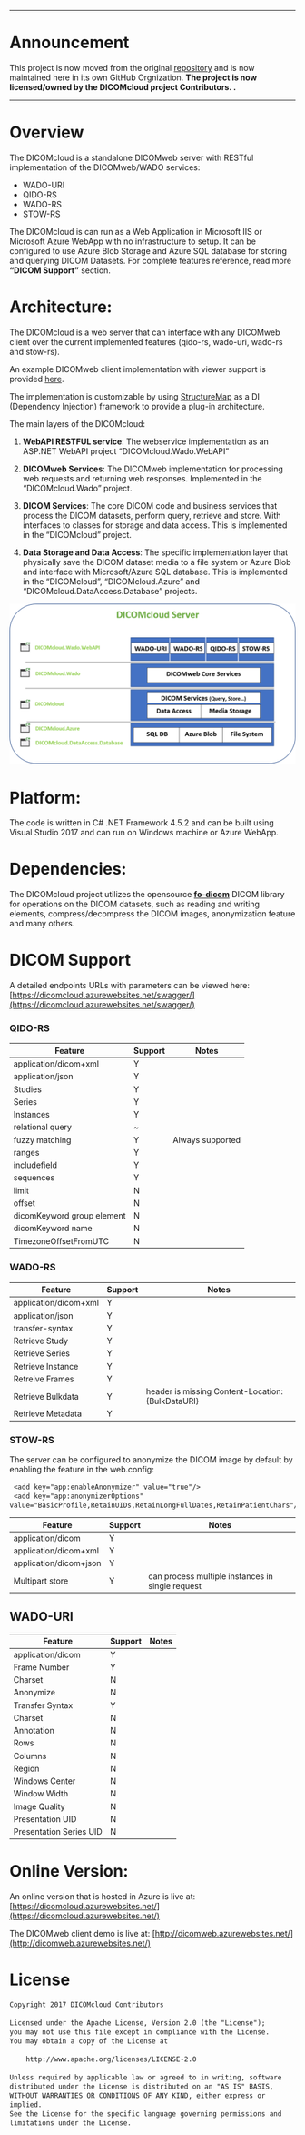 ***
# Announcement
This project is now moved from the original [repository](https://github.com/Zaid-Safadi/DICOMcloud) and is now maintained here in its own GitHub Orgnization. 
**The  project is now licensed/owned by the DICOMcloud project Contributors. .**
***

# Overview 
The DICOMcloud is a standalone DICOMweb server with RESTful implementation of the DICOMweb/WADO services:
-	WADO-URI
-	QIDO-RS
-	WADO-RS
-	STOW-RS

The DICOMcloud is can run as a Web Application in Microsoft IIS or Microsoft Azure WebApp with no infrastructure to setup. It can be configured to use Azure Blob Storage and Azure SQL database for storing and querying DICOM Datasets. 
For complete features reference, read more **“DICOM Support”** section.

# Architecture:
The DICOMcloud is a web server that can interface with any DICOMweb client over the current implemented features (qido-rs, wado-uri, wado-rs and stow-rs).

An example DICOMweb client implementation with viewer support is provided [here](https://github.com/DICOMcloud/DICOMweb-js).

The implementation is customizable by using [StructureMap](https://github.com/structuremap/structuremap) as a DI (Dependency Injection) framework to provide a plug-in architecture.

The main layers of the DICOMcloud:

1.	**WebAPI RESTFUL service**: The webservice implementation as an ASP.NET WebAPI project “DICOMcloud.Wado.WebAPI” 

2. **DICOMweb Services**: The DICOMweb implementation for processing web requests and returning web responses. Implemented in the “DICOMcloud.Wado” project.

3.	**DICOM Services**: The core DICOM code and business services that process the DICOM datasets, perform query, retrieve and store. With interfaces to classes for storage and data access. This is implemented in the “DICOMcloud” project.

4. **Data Storage and Data Access**: The specific implementation layer that physically save the DICOM dataset media to a file system or Azure Blob and interface with Microsoft/Azure SQL database. This is implemented in the “DICOMcloud”, “DICOMcloud.Azure” and “DICOMcloud.DataAccess.Database” projects.

![DICOMcloud Architecture](https://github.com/DICOMcloud/DICOMcloud/blob/master/Resources/Docs/DICOMcloud-Arch..png)

# Platform:
The code is written in C# .NET Framework 4.5.2 and can be built using Visual Studio 2017 and can run on Windows machine or Azure WebApp.

# Dependencies:
The DICOMcloud project utilizes the opensource [**fo-dicom**](https://github.com/fo-dicom/fo-dicom) DICOM library for operations on the DICOM datasets, such as reading and writing elements, compress/decompress the DICOM images, anonymization feature and many others.  

# DICOM Support
A detailed endpoints URLs with parameters can be viewed here:
[https://dicomcloud.azurewebsites.net/swagger/](https://dicomcloud.azurewebsites.net/swagger/)

### QIDO-RS
|Feature   |  Support | Notes  |
|----------|----------|-------|
| application/dicom+xml  | Y  |  |
| application/json       | Y  | |
| Studies                | Y  |
| Series                 | Y  |
| Instances              | Y  |
| relational query       | ~  |
| fuzzy matching| Y | Always supported |
| ranges | Y | |  |
| includefield | Y | |
| sequences | Y | |
| limit | N | |
| offset | N | |
| dicomKeyword group element | N | |
| dicomKeyword name | N | |
| TimezoneOffsetFromUTC | N | |

### WADO-RS
| Feature | Support | Notes |
|---------|---------|-------|
| application/dicom+xml | Y | |
| application/json | Y | |
| transfer-syntax | Y | |
| Retrieve Study | Y | |
| Retrieve Series | Y | |
| Retrieve Instance | Y | |
| Retreive Frames | Y | |
| Retrieve Bulkdata | Y | header is missing Content-Location: {BulkDataURI} |
| Retrieve Metadata | Y | |

### STOW-RS
The server can be configured to anonymize the DICOM image by default by enabling the feature in the web.config:

     <add key="app:enableAnonymizer" value="true"/>
     <add key="app:anonymizerOptions" value="BasicProfile,RetainUIDs,RetainLongFullDates,RetainPatientChars"/>

| Feature | Support | Notes |
|---------|---------|-------|
| application/dicom | Y | |
| application/dicom+xml | Y | |
| application/dicom+json | Y | |
| Multipart store | Y | can process multiple instances in single request

## WADO-URI
| Feature | Support | Notes |
|---------|---------|-------|
| application/dicom | Y | |
| Frame Number | Y | |
| Charset | N | |
| Anonymize | N | |
| Transfer Syntax | Y |  |
| Charset | N | |
| Annotation | N | |
| Rows | N | |
| Columns | N |  |
| Region | N |  |
| Windows Center | N |  |
| Window Width | N |  |
| Image Quality | N | |
| Presentation UID | N | |
| Presentation Series UID | N | |


# Online Version:
An online version that is hosted in Azure is live at: [https://dicomcloud.azurewebsites.net/](https://dicomcloud.azurewebsites.net/)

The DICOMweb client demo is live at: [http://dicomweb.azurewebsites.net/](http://dicomweb.azurewebsites.net/)

# License
  
    Copyright 2017 DICOMcloud Contributors
    
    Licensed under the Apache License, Version 2.0 (the "License"); 
    you may not use this file except in compliance with the License.
    You may obtain a copy of the License at 
        
        http://www.apache.org/licenses/LICENSE-2.0
        
    Unless required by applicable law or agreed to in writing, software
    distributed under the License is distributed on an "AS IS" BASIS,
    WITHOUT WARRANTIES OR CONDITIONS OF ANY KIND, either express or implied.
    See the License for the specific language governing permissions and
    limitations under the License.
